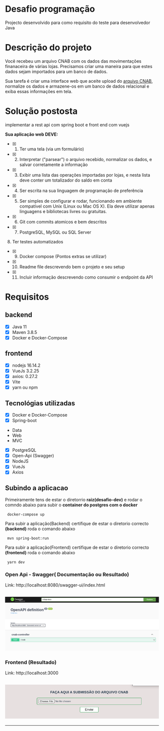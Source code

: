 # Desafio programação

Projecto desenvolvido para como requisito do teste para desenvolvedor Java

# Descrição do projeto

Você recebeu um arquivo CNAB com os dados das movimentações finanaceira de várias lojas.
Precisamos criar uma maneira para que estes dados sejam importados para um banco de dados.

Sua tarefa é criar uma interface web que aceite upload do [arquivo CNAB](https://github.com/ByCodersTec/desafio-ruby-on-rails/blob/master/CNAB.txt), normalize os dados e armazene-os em um banco de dados relacional e exiba essas informações em tela.

# Solução postosta

implementar a rest api com spring boot e front end com vuejs

**Sua aplicação web DEVE:**

- [x] 1.  Ter uma tela (via um formulário)
- [x] 2.  Interpretar ("parsear") o arquivo recebido, normalizar os dados, e salvar corretamente a informação

- [x] 3. Exibir uma lista das operações importadas por lojas, e nesta lista deve conter um totalizador do saldo em conta

- [x] 4. Ser escrita na sua linguagem de programação de preferência
- [x] 5. Ser simples de configurar e rodar, funcionando em ambiente compatível com Unix (Linux ou Mac OS X). Ela deve utilizar apenas linguagens e bibliotecas livres ou gratuitas.

- [x] 6. Git com commits atomicos e bem descritos

- [x] 7. PostgreSQL, MySQL ou SQL Server

8. Ter testes automatizados

- [x] 9. Docker compose (Pontos extras se utilizar)

- [x] 10. Readme file descrevendo bem o projeto e seu setup

- [x] 11. Incluir informação descrevendo como consumir o endpoint da API

# Requisitos

## backend

- [x] Java 11
- [x] Maven 3.8.5
- [x] Docker e Docker-Compose

## frontend

- [x] nodejs 16.14.2
- [x] VueJs 3.2.25
- [x] axios: 0.27.2
- [x] Vite
- [x] yarn ou npm

## Tecnológias utilizadas

- [x] Docker e Docker-Compose
- [x] Spring-boot
- Data
- Web
- MVC
- [x] PostgreSQL
- [x] Open-Api (Swagger)
- [x] NodeJS
- [x] VueJs
- [x] Axios

## Subindo a aplicacao

Primeiramente tens de estar o diretorrio **raiz(desafio-dev)**
e rodar o comndo abaixo para subir o **container do postgres com o docker**

```
 docker-compose up
```

Para subir a aplicação(Backend) certifique de estar o diretorio correcto **(backend)** roda o comando abaixo

```
 mvn spring-boot:run
```

Para subir a aplicação(Frontend) certifique de estar o diretorio correcto **(frontend)** roda o comando abaixo

```
 yarn dev
```

### Open Api - Swagger( Documentação ou Resultado)

Link: http://localhost:8080/swagger-ui/index.html

## ![API](api.png)

### Frontend (Resultado)

Link: http://localhost:3000

## ![API](front.png)

---
